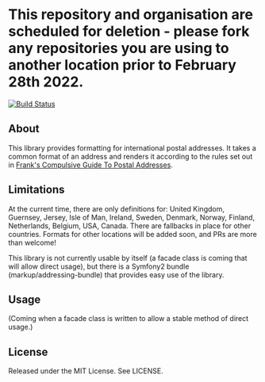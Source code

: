 
# This repository and organisation are scheduled for deletion - please fork any repositories you are using to another location prior to February 28th 2022.

[![Build Status](https://api.travis-ci.org/usemarkup/addressing.png?branch=master)](http://travis-ci.org/usemarkup/addressing)

## About

This library provides formatting for international postal addresses.  It takes a common format of an address and renders it according to the rules set out in [Frank's Compulsive Guide To Postal Addresses](http://www.columbia.edu/~fdc/postal/).

## Limitations

At the current time, there are only definitions for: United Kingdom, Guernsey, Jersey, Isle of Man, Ireland, Sweden, Denmark,
Norway, Finland, Netherlands, Belgium, USA, Canada.  There are fallbacks in place for other countries.  Formats for other locations will be added soon, and PRs
are more than welcome!

This library is not currently usable by itself (a facade class is coming that will allow direct usage), but there is a Symfony2 bundle (markup/addressing-bundle) that provides easy use of the library.

## Usage

(Coming when a facade class is written to allow a stable method of direct usage.)

## License

Released under the MIT License. See LICENSE.
